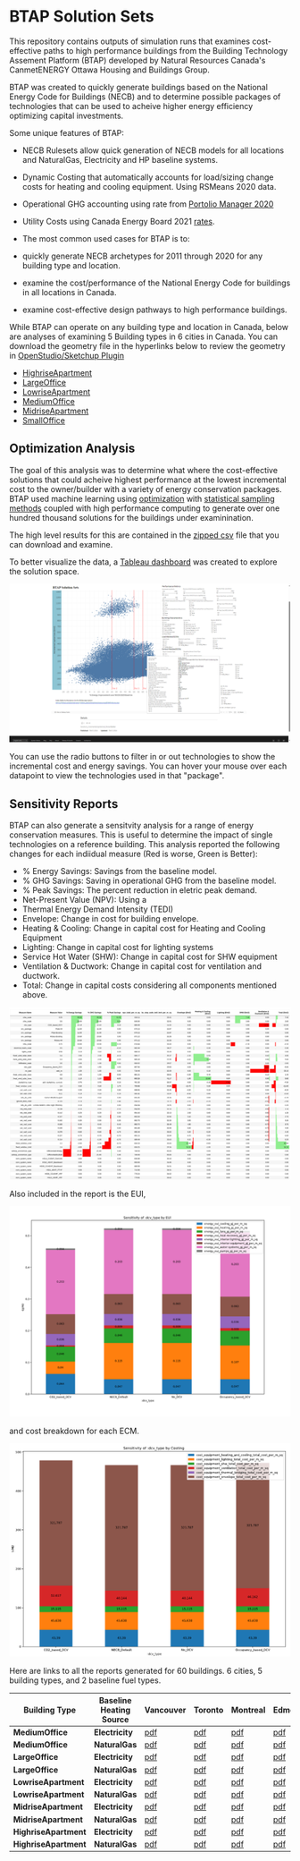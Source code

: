 # BTAP Solution Sets 

This repository contains outputs of simulation runs that examines cost-effective paths to high performance buildings 
from the Building Technology Assement Platform (BTAP) developed by Natural Resources Canada's CanmetENERGY Ottawa 
Housing and Buildings Group.

BTAP was created to quickly generate buildings based on the National Energy Code for Buildings (NECB) and to determine 
possible packages of technologies that can be used to acheive higher energy efficiency optimizing capital investments. 

Some unique features of BTAP:

* NECB Rulesets allow quick generation of NECB models for all locations and NaturalGas, Electricity and HP baseline systems.
* Dynamic Costing that automatically accounts for load/sizing change costs for heating and cooling equipment.  Using RSMeans 2020 data. 
* Operational GHG accounting using rate from [Portolio Manager 2020](https://github.com/NREL/openstudio-standards/blob/master/lib/openstudio-standards/standards/necb/common/btap_data.rb#L1899)
* Utility Costs using Canada Energy Board 2021 [rates](https://github.com/NREL/openstudio-standards/blob/master/lib/openstudio-standards/standards/necb/common/neb_end_use_prices.csv).

* The most common used cases for BTAP is to:

* quickly generate NECB archetypes for 2011 through 2020 for any building type and location.
* examine the cost/performance of the National Energy Code for buildings in all locations in Canada.
* examine cost-effective design pathways to high performance buildings.

While BTAP can operate on any building type and location in Canada, below are analyses of examining 5 Building types in 6 cities in Canada. 
You can download the geometry file in the hyperlinks below to review the geometry in [OpenStudio/Sketchup Plugin](https://openstudiocoalition.org/reference/sketchup_plugin_interface/)

*  [HighriseApartment](https://github.com/NREL/openstudio-standards/blob/master/lib/openstudio-standards/standards/necb/NECB2011/data/geometry/HighriseApartment.osm)
*  [LargeOffice](https://github.com/NREL/openstudio-standards/blob/master/lib/openstudio-standards/standards/necb/NECB2011/data/geometry/LargeOffice.osm)
*  [LowriseApartment](https://github.com/NREL/openstudio-standards/blob/master/lib/openstudio-standards/standards/necb/NECB2011/data/geometry/LowriseApartment.osm)
*  [MediumOffice](https://github.com/NREL/openstudio-standards/blob/master/lib/openstudio-standards/standards/necb/NECB2011/data/geometry/MediumOffice.osm)
*  [MidriseApartment](https://github.com/NREL/openstudio-standards/blob/master/lib/openstudio-standards/standards/necb/NECB2011/data/geometry/MidriseApartment.osm)
*  [SmallOffice](https://github.com/NREL/openstudio-standards/blob/master/lib/openstudio-standards/standards/necb/NECB2011/data/geometry/SmallOffice.osm)

## Optimization Analysis
 
The goal of this analysis was to determine what where the cost-effective solutions that could acheive highest performance
at the lowest incremental cost to the owner/builder with a variety of energy conservation packages. BTAP used machine learning using 
[optimization](https://www.google.com/search?q=nsga2&oq=nsga2&gs_lcrp=EgZjaHJvbWUyBggAEEUYOdIBCDE1NjVqMGoxqAIAsAIA&sourceid=chrome&ie=UTF-8) 
with [statistical sampling methods](https://en.wikipedia.org/wiki/Latin_hypercube_sampling) coupled with high performance 
computing to generate over one hundred thousand solutions for the buildings under examinination. 

The high level results for this are contained in the [zipped csv](data/solutions_sets.zip) file that you can download and examine. 

To better visualize the data, a [Tableau dashboard](https://public.tableau.com/app/profile/sara.gilani/viz/Solutions_IncrementalCapitalCost_PercentBetter/DB_Solutions_IncrementalCost_PercentBetter?publish=yes) was created to explore the solution space. 

![image](images/tableau1.png)

You can use the radio buttons to filter in or out technologies to show the incremental cost and energy savings.  You can 
hover your mouse over each datapoint to view the technologies used in that "package". 

## Sensitivity Reports

BTAP can also generate a sensitvity analysis for a range of energy conservation measures. This is useful to determine 
the impact of single technologies on a reference building. This analysis reported the following changes for each indiidual 
measure (Red is worse, Green is Better): 

* % Energy Savings: Savings from the baseline model. 
* % GHG Savings: Saving in operational GHG from the baseline model. 
* % Peak Savings: The percent reduction in eletric peak demand.
* Net-Present Value (NPV): Using a 
* Thermal Energy Demand Intensity (TEDI)
* Envelope: Change in cost for building envelope. 
* Heating & Cooling: Change in capital cost for Heating and Cooling Equipment
* Lighting: Change in capital cost for lighting systems
* Service Hot Water (SHW): Change in capital cost for SHW equipment
* Ventilation & Ductwork: Change in capital cost for ventilation and ductwork. 
* Total: Change in capital costs considering all components mentioned above. 

![image](images/sensitivity.png)

Also included in the report is the EUI,  

![image](images/eui.png)

 and cost breakdown for each ECM.

![image](images/cost.png)

Here are links to all the reports generated for 60 buildings. 6 cities, 5 building types, and 2 baseline fuel types. 

| **Building Type**     	| **Baseline Heating Source** 	| **Vancouver** 	                                               | **Toronto** 	                                                  | **Montreal** 	                                                     | **Edmonton** 	                                                | **Fort McMurray** 	                                                     | **Yellowknife** 	                                                   |
|-----------------------	|-----------------------------	|---------------------------------------------------------------|----------------------------------------------------------------|--------------------------------------------------------------------|---------------------------------------------------------------|-------------------------------------------------------------------------|---------------------------------------------------------------------|
| **MediumOffice**       	| **Electricity**             	| [pdf](reports/MediumOffice_Electricity_YVR_sens.pdf)        	 | [pdf](reports/MediumOffice_Electricity_YYZ_sens.pdf)         	 | [pdf](reports/MediumOffice_Electricity_YUL_sens.pdf)             	 | [pdf](reports/MediumOffice_Electricity_YEG_sens.pdf)        	 | [pdf](reports/MediumOffice_Electricity_YMM_sens.pdf)                  	 | [pdf](reports/MediumOffice_Electricity_YZF_sens.pdf)              	 |
| **MediumOffice**       	| **NaturalGas**              	| [pdf](reports/MediumOffice_NaturalGas_YVR_sens.pdf)        	 | [pdf](reports/MediumOffice_NaturalGas_YYZ_sens.pdf)         	 | [pdf](reports/MediumOffice_NaturalGas_YUL_sens.pdf)             	 | [pdf](reports/MediumOffice_NaturalGas_YEG_sens.pdf)        	 | [pdf](reports/MediumOffice_NaturalGas_YMM_sens.pdf)                  	 | [pdf](reports/MediumOffice_NaturalGas_YZF_sens.pdf)              	 |
| **LargeOffice**       	| **Electricity**             	| [pdf](reports/LargeOffice_Electricity_YVR_sens.pdf)        	 | [pdf](reports/LargeOffice_Electricity_YYZ_sens.pdf)         	 | [pdf](reports/LargeOffice_Electricity_YUL_sens.pdf)             	 | [pdf](reports/LargeOffice_Electricity_YEG_sens.pdf)        	 | [pdf](reports/LargeOffice_Electricity_YMM_sens.pdf)                  	 | [pdf](reports/LargeOffice_Electricity_YZF_sens.pdf)              	 |
| **LargeOffice**       	| **NaturalGas**              	| [pdf](reports/LargeOffice_NaturalGas_YVR_sens.pdf)        	 | [pdf](reports/LargeOffice_NaturalGas_YYZ_sens.pdf)         	 | [pdf](reports/LargeOffice_NaturalGas_YUL_sens.pdf)             	 | [pdf](reports/LargeOffice_NaturalGas_YEG_sens.pdf)        	 | [pdf](reports/LargeOffice_NaturalGas_YMM_sens.pdf)                  	 | [pdf](reports/LargeOffice_NaturalGas_YZF_sens.pdf)              	 |
| **LowriseApartment**       	| **Electricity**             	| [pdf](reports/LowriseApartment_Electricity_YVR_sens.pdf)        	 | [pdf](reports/LowriseApartment_Electricity_YYZ_sens.pdf)         	 | [pdf](reports/LowriseApartment_Electricity_YUL_sens.pdf)             	 | [pdf](reports/LowriseApartment_Electricity_YEG_sens.pdf)        	 | [pdf](reports/LowriseApartment_Electricity_YMM_sens.pdf)                  	 | [pdf](reports/LowriseApartment_Electricity_YZF_sens.pdf)              	 |
| **LowriseApartment**       	| **NaturalGas**              	| [pdf](reports/LowriseApartment_NaturalGas_YVR_sens.pdf)        	 | [pdf](reports/LowriseApartment_NaturalGas_YYZ_sens.pdf)         	 | [pdf](reports/LowriseApartment_NaturalGas_YUL_sens.pdf)             	 | [pdf](reports/LowriseApartment_NaturalGas_YEG_sens.pdf)        	 | [pdf](reports/LowriseApartment_NaturalGas_YMM_sens.pdf)                  	 | [pdf](reports/LowriseApartment_NaturalGas_YZF_sens.pdf)              	 |
| **MidriseApartment**       	| **Electricity**             	| [pdf](reports/MidriseApartment_Electricity_YVR_sens.pdf)        	 | [pdf](reports/MidriseApartment_Electricity_YYZ_sens.pdf)         	 | [pdf](reports/MidriseApartment_Electricity_YUL_sens.pdf)             	 | [pdf](reports/MidriseApartment_Electricity_YEG_sens.pdf)        	 | [pdf](reports/MidriseApartment_Electricity_YMM_sens.pdf)                  	 | [pdf](reports/MidriseApartment_Electricity_YZF_sens.pdf)              	 |
| **MidriseApartment**       	| **NaturalGas**              	| [pdf](reports/MidriseApartment_NaturalGas_YVR_sens.pdf)        	 | [pdf](reports/MidriseApartment_NaturalGas_YYZ_sens.pdf)         	 | [pdf](reports/MidriseApartment_NaturalGas_YUL_sens.pdf)             	 | [pdf](reports/MidriseApartment_NaturalGas_YEG_sens.pdf)        	 | [pdf](reports/MidriseApartment_NaturalGas_YMM_sens.pdf)                  	 | [pdf](reports/MidriseApartment_NaturalGas_YZF_sens.pdf)              	 |
| **HighriseApartment**       	| **Electricity**             	| [pdf](reports/HighriseApartment_Electricity_YVR_sens.pdf)        	 | [pdf](reports/HighriseApartment_Electricity_YYZ_sens.pdf)         	 | [pdf](reports/HighriseApartment_Electricity_YUL_sens.pdf)             	 | [pdf](reports/HighriseApartment_Electricity_YEG_sens.pdf)        	 | [pdf](reports/HighriseApartment_Electricity_YMM_sens.pdf)                  	 | [pdf](reports/HighriseApartment_Electricity_YZF_sens.pdf)              	 |
| **HighriseApartment**       	| **NaturalGas**              	| [pdf](reports/HighriseApartment_NaturalGas_YVR_sens.pdf)        	 | [pdf](reports/HighriseApartment_NaturalGas_YYZ_sens.pdf)         	 | [pdf](reports/HighriseApartment_NaturalGas_YUL_sens.pdf)             	 | [pdf](reports/HighriseApartment_NaturalGas_YEG_sens.pdf)        	 | [pdf](reports/HighriseApartment_NaturalGas_YMM_sens.pdf)                  	 | [pdf](reports/HighriseApartment_NaturalGas_YZF_sens.pdf)              	 |
